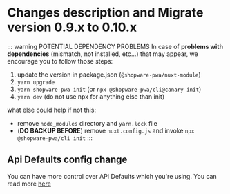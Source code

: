 # Changes description and Migrate version 0.9.x to 0.10.x

::: warning POTENTIAL DEPENDENCY PROBLEMS
In case of **problems with dependencies** (mismatch, not installed, etc...) that may appear, we encourage you to follow those steps:

1. update the version in package.json (`@shopware-pwa/nuxt-module`)
2. `yarn upgrade`
3. `yarn shopware-pwa init` (or `npx @shopware-pwa/cli@canary init`)
4. `yarn dev` (do not use npx for anything else than init)

what else could help if not this:

- remove `node_modules` directory and `yarn.lock` file
- (**DO BACKUP BEFORE**) remove `nuxt.config.js` and invoke `npx @shopware-pwa/cli init`
  :::

## Api Defaults config change <Badge text="BREAKING CHANGE" type="error"/>

You can have more control over API Defaults which you're using. You can read more [here](/landing/cookbook/#overwrite-api-defaults)
